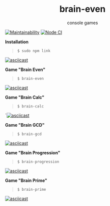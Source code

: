 <div align="center">
  <h1>brain-even</h1>
  <p>console games</p>
</div>

[![Maintainability](https://api.codeclimate.com/v1/badges/4aae8c5911443208df79/maintainability)](https://codeclimate.com/github/alexunnt/frontend-project-lvl1/maintainability)
[![Node CI](https://github.com/alexunnt/frontend-project-lvl1/workflows/Node%20CI/badge.svg)](https://github.com/alexunnt/frontend-project-lvl1/actions)

**Installation**

>`$ sudo npm link` 

[![asciicast](https://asciinema.org/a/306095.svg)](https://asciinema.org/a/306095)

**Game "Brain Even"**

>`$ brain-even`

[![asciicast](https://asciinema.org/a/306094.svg)](https://asciinema.org/a/306094)

**Game "Brain Calc"**

>`$ brain-calc`

`[![asciicast](https://asciinema.org/a/306096.svg)](https://asciinema.org/a/306096)

**Game "Brain GCD"**

>`$ brain-gcd`

[![asciicast](https://asciinema.org/a/ETlNduQMAvRa7v2RWSDT2pB5L.svg)](https://asciinema.org/a/ETlNduQMAvRa7v2RWSDT2pB5L)

**Game "Brain Progression"**

>`$ brain-progression`

[![asciicast](https://asciinema.org/a/S3SJ2Ot8YjAbim2LPuip6pN8D.svg)](https://asciinema.org/a/S3SJ2Ot8YjAbim2LPuip6pN8D)

**Game "Brain Prime"**

>`$ brain-prime`

[![asciicast](https://asciinema.org/a/wQRy7pE2Ko3vyKjttzztUABRC.svg)](https://asciinema.org/a/wQRy7pE2Ko3vyKjttzztUABRC)
